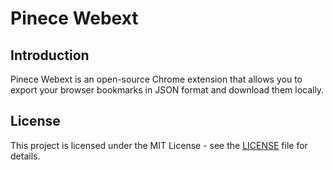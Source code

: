 # Pinece Webext

## Introduction

Pinece Webext is an open-source Chrome extension that allows you to export your browser bookmarks in JSON format and download them locally.


## License

This project is licensed under the MIT License - see the [LICENSE](LICENSE) file for details.